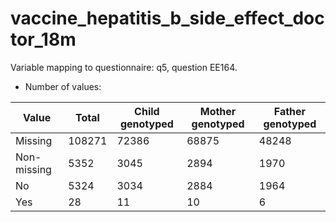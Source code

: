 # vaccine_hepatitis_b_side_effect_doctor_18m
Variable mapping to questionnaire: q5, question EE164.
- Number of values:

| Value | Total | Child genotyped | Mother genotyped | Father genotyped |
| ----- | ----- | --------------- | ---------------- | ---------------- |
| Missing | 108271 | 72386 | 68875 | 48248 |
| Non-missing | 5352 | 3045 | 2894 | 1970 |
| No | 5324 | 3034 | 2884 |1964 |
| Yes | 28 | 11 | 10 |6 |



